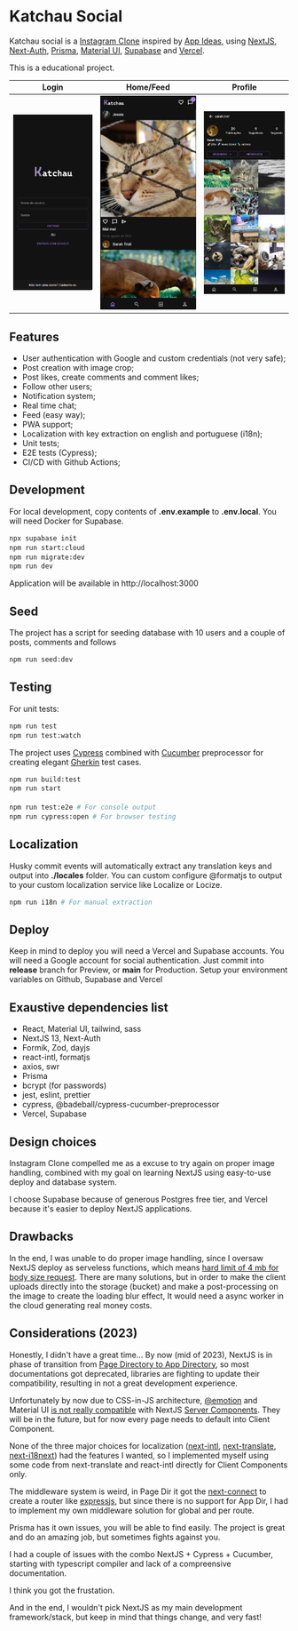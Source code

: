 # Katchau Social

Katchau social is a [Instagram Clone](https://github.com/florinpop17/app-ideas/blob/master/Projects/3-Advanced/Instagram-Clone-App.md) inspired by [App Ideas](https://github.com/florinpop17/app-ideas/blob/master/Projects/3-Advanced/Instagram-Clone-App.md), using [NextJS](https://nextjs.org/), [Next-Auth](https://next-auth.js.org/), [Prisma](https://www.prisma.io/), [Material UI](https://mui.com/), [Supabase](https://supabase.com/) and [Vercel](https://vercel.com/).

This is a educational project.

<!-- <p float="left">
  <img src="/docs/Login.png" width="100" />
  <img src="/docs/Login.png" width="100" />
  <img src="/docs/Login.png" width="100" />
</p> -->

| Login                          | Home/Feed                    | Profile                            |
| ------------------------------ | ---------------------------- | ---------------------------------- |
| ![Login Page](/docs/Login.png) | ![Home Page](/docs/Home.png) | ![Profile Page](/docs/Profile.png) |

## Features

- User authentication with Google and custom credentials (not very safe);
- Post creation with image crop;
- Post likes, create comments and comment likes;
- Follow other users;
- Notification system;
- Real time chat;
- Feed (easy way);
- PWA support;
- Localization with key extraction on english and portuguese (i18n);
- Unit tests;
- E2E tests (Cypress);
- CI/CD with Github Actions;

## Development

For local development, copy contents of **.env.example** to **.env.local**. You will need Docker for Supabase.

```bash
npx supabase init
npm run start:cloud
npm run migrate:dev
npm run dev
```

Application will be available in http://localhost:3000

## Seed

The project has a script for seeding database with 10 users and a couple of posts, comments and follows

```bash
npm run seed:dev
```

## Testing

For unit tests:

```bash
npm run test
npm run test:watch
```

The project uses [Cypress](https://www.cypress.io/) combined with [Cucumber](https://github.com/badeball/cypress-cucumber-preprocessor) preprocessor for creating elegant [Gherkin](https://cucumber.io/docs/gherkin/) test cases.

```bash
npm run build:test
npm run start

npm run test:e2e # For console output
npm run cypress:open # For browser testing
```

## Localization

Husky commit events will automatically extract any translation keys and output into **./locales** folder. You can custom configure @formatjs to output to your custom localization service like Localize or Locize.

```bash
npm run i18n # For manual extraction
```

## Deploy

Keep in mind to deploy you will need a Vercel and Supabase accounts. You will need a Google account for social authentication.
Just commit into **release** branch for Preview, or **main** for Production. Setup your environment variables on Github, Supabase and Vercel

## Exaustive dependencies list

- React, Material UI, tailwind, sass
- NextJS 13, Next-Auth
- Formik, Zod, dayjs
- react-intl, formatjs
- axios, swr
- Prisma
- bcrypt (for passwords)
- jest, eslint, prettier
- cypress, @badeball/cypress-cucumber-preprocessor
- Vercel, Supabase

## Design choices

Instagram Clone compelled me as a excuse to try again on proper image handling, combined with my goal on learning NextJS using easy-to-use deploy and database system.

I choose Supabase because of generous Postgres free tier, and Vercel because it's easier to deploy NextJS applications.

## Drawbacks

In the end, I was unable to do proper image handling, since I oversaw NextJS deploy as serveless functions, which means [hard limit of 4 mb for body size request](https://vercel.com/guides/how-to-bypass-vercel-body-size-limit-serverless-functions). There are many solutions, but in order to make the client uploads directly into the storage (bucket) and make a post-processing on the image to create the loading blur effect, It would need a async worker in the cloud generating real money costs.

## Considerations (2023)

Honestly, I didn't have a great time...
By now (mid of 2023), NextJS is in phase of transition from [Page Directory to App Directory](https://nextjs.org/docs/pages/building-your-application/upgrading/app-router-migration), so most documentations got deprecated, libraries are fighting to update their compatibility, resulting in not a great development experience.

Unfortunately by now due to CSS-in-JS architecture, [@emotion](https://emotion.sh/docs/introduction) and Material UI [is not really compatible](https://github.com/mui/material-ui/issues/34896) with NextJS [Server Components](https://nextjs.org/docs/getting-started/react-essentials). They will be in the future, but for now every page needs to default into Client Component.

None of the three major choices for localization ([next-intl](https://next-intl-docs.vercel.app/), [next-translate](https://github.com/aralroca/next-translate), [next-i18next](https://github.com/i18next/next-i18next)) had the features I wanted, so I implemented myself using some code from next-translate and react-intl directly for Client Components only.

The middleware system is weird, in Page Dir it got the [next-connect](https://github.com/hoangvvo/next-connect) to create a router like [expressjs](https://github.com/expressjs/express), but since there is no support for App Dir, I had to implement my own middleware solution for global and per route.

Prisma has it own issues, you will be able to find easily. The project is great and do an amazing job, but sometimes fights against you.

I had a couple of issues with the combo NextJS + Cypress + Cucumber, starting with typescript compiler and lack of a compreensive documentation.

I think you got the frustation.

And in the end, I wouldn't pick NextJS as my main development framework/stack, but keep in mind that things change, and very fast!
